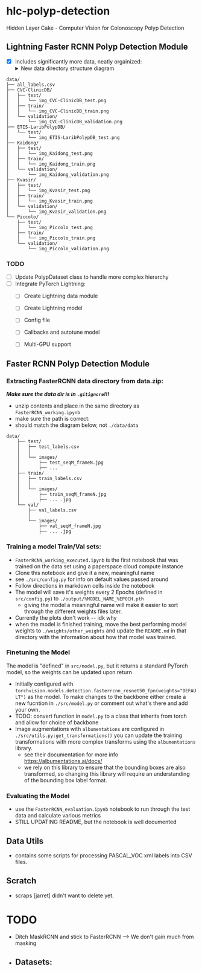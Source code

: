 # hlc-polyp-detection
Hidden Layer Cake - Computer Vision for Colonoscopy Polyp Detection 

## Lightning Faster RCNN Polyp Detection Module
- [x] Includes significantly more data, neatly orgainized:
  <details>
  <summary> New data directory structure diagram </summary>
```
data/
├── all_labels.csv
├── CVC-ClinicDB/
│   ├── test/
│   │   └── img_CVC-ClinicDB_test.png
│   ├── train/
│   │   └── img_CVC-ClinicDB_train.png
│   └── validation/
│       └── img_CVC-ClinicDB_validation.png
├── ETIS-LaribPolypDB/
│   └── test/
│       └── img_ETIS-LaribPolypDB_test.png
├── Kaidong/
│   ├── test/
│   │   └── img_Kaidong_test.png
│   ├── train/
│   │   └── img_Kaidong_train.png
│   └── validation/
│       └── img_Kaidong_validation.png
├── Kvasir/
│   ├── test/
│   │   └── img_Kvasir_test.png
│   ├── train/
│   │   └── img_Kvasir_train.png
│   └── validation/
│       └── img_Kvasir_validation.png
└── Piccolo/
    ├── test/
    │   └── img_Piccolo_test.png
    ├── train/
    │   └── img_Piccolo_train.png
    └── validation/
        └── img_Piccolo_validation.png
```
</details>

### TODO
- [ ] Update PolypDataset class to handle more complex hierarchy
- [ ] Integrate PyTorch Lightning:
  - [ ] Create Lightning data module
  - [ ] Create Lightning model
  - [ ] Config file
  - [ ] Callbacks and autotune model
  - [ ] Multi-GPU support



## Faster RCNN Polyp Detection Module

### Extracting FasterRCNN data directory from data.zip:
***Make sure the data dir is in `.gitignore`!!!***
+ unzip contents and place in the same directory as `FasterRCNN_working.ipynb`
+ make sure the path is correct: 
+ should match the diagram below, not `./data/data`
```
data/
    ├── test/
    │   ├── test_labels.csv
    │   │   
    │   └── images/
    │       ├── test_seqM_frameN.jpg
    │       ├── ...
    ├── train/
    │   ├── train_labels.csv
    │   │ 
    │   └── images/
    │       ├── train_seqM_frameN.jpg
    │       ├── ... .jpg  
    └── val/
        ├── val_labels.csv
        │  
        └── images/
            ├── val_seqM_frameN.jpg
            ├── ... .jpg  
```

### Training a model Train/Val sets:
+ `FasterRCNN_working_executed.ipynb` is the first notebook that was trained on the data set using a paperspace cloud compute instance
+ Clone this notebook and give it a new, meaningful name
+ see `./src/config.py` for info on default values passed around
+ Follow directions in markdown cells inside the notebook
+ The model will save it's weights every 2 Epochs (defined in `src/config.py`) to `./output/%MODEL_NAME_%EPOCH.pth`
  + giving the model a meaningful name will make it easier to sort through the different weights files later. 
+ Currently the plots don't work -- idk why
+ when the model is finished training, move the best performing model weights to `./weights/other_weights` and update the `README.md` in that directory with the information about how that model was trained. 
### Finetuning the Model
 The model is "defined" in `src/model.py`, but it returns a standard PyTorch model, so the weights can be updated upon return
  + Initially configured with `torchvision.models.detection.fasterrcnn_resnet50_fpn(weights="DEFAULT")` as the model. To make changes to the backbone either create a new fucntion in `./src/model.py` or comment out what's there and add your own. 
  + TODO: convert function in `model.py` to a class that inherits from torch and allow for choice of backbone
  + Image augmentations with `albumentations` are configured in `./src/utils.py:get_transformations()` you can update the training transformations with more complex transforms using the `albumentations` library.
    + see their documentation for more info https://albumentations.ai/docs/ 
    + we rely on this library to ensure that the bounding boxes are also transformed, so changing this library will require an understanding of the bounding box label format. 
  
### Evaluating the Model
+ use the `FasterRCNN_evaluation.ipynb` notebook to run through the test data and calculate various metrics
+ STILL UPDATING README, but the notebook is well documented

## Data Utils 
- contains some scripts for processing PASCAL_VOC xml labels into CSV files.

## Scratch 
- scraps [jarret] didn't want to delete yet. 

# TODO
- Ditch MaskRCNN and stick to FasterRCNN --> We don't gain much from masking
- Datasets:
  - 